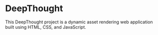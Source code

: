 # DeepThought
This DeepThought project is a dynamic asset rendering web application built using HTML, CSS, and JavaScript. 
